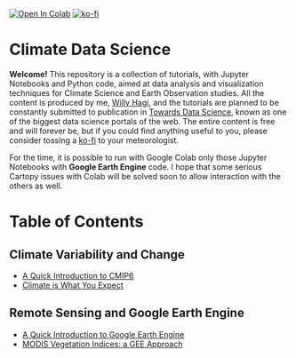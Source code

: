 [![Open In Colab](https://colab.research.google.com/assets/colab-badge.svg)](https://colab.research.google.com/github/willyhagi/climate-data-science)
[![ko-fi](https://www.ko-fi.com/img/githubbutton_sm.svg)](https://ko-fi.com/H2H21E5EB)

# Climate Data Science

**Welcome!** This repository is a collection of tutorials, with Jupyter Notebooks and Python code, aimed at data analysis and visualization techniques for Climate Science and Earth Observation studies. All the content is produced by me, [Willy Hagi](https://linktr.ee/willyhagi), and the tutorials are planned to be constantly submitted to publication in [Towards Data Science](https://towardsdatascience.com/), known as one of the biggest data science portals of the web. The entire content is free and will forever be, but if you could find anything useful to you, please consider tossing a [ko-fi](https://ko-fi.com/willyhagi) to your meteorologist.  

For the time, it is possible to run with Google Colab only those Jupyter Notebooks with **Google Earth Engine** code. I hope that some serious Cartopy issues with Colab will be solved soon to allow interaction with the others as well.  


# Table of Contents 

## Climate Variability and Change
* [A Quick Introduction to CMIP6](https://towardsdatascience.com/a-quick-introduction-to-cmip6-e017127a49d3)
* [Climate is What You Expect](https://towardsdatascience.com/climate-is-what-you-expect-20c57da1ac24)

## Remote Sensing and Google Earth Engine
* [A Quick Introduction to Google Earth Engine](https://towardsdatascience.com/a-quick-introduction-to-google-earth-engine-c6a608c5febe)
* [MODIS Vegetation Indices: a GEE Approach](https://towardsdatascience.com/modis-vegetation-indices-a-gee-approach-f48e1259e462)
